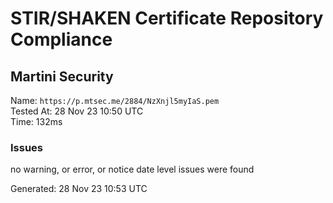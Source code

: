 # STIR/SHAKEN Certificate Repository Compliance

## Martini Security

Name: `https://p.mtsec.me/2884/NzXnjl5myIaS.pem`\
Tested At: 28 Nov 23 10:50 UTC\
Time: 132ms

### Issues

no warning, or error, or notice date level issues were found

Generated: 28 Nov 23 10:53 UTC